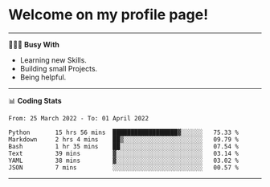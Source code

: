 # Welcome on my profile page!
<!-- print(("dralla"[::-1]+"s").capitalize()) -->

---
👨🏻‍💻 **Busy With**
* Learning new Skills.
* Building small Projects.
* Being helpful.

---
📊 **Coding Stats**
<!--START_SECTION:waka-->

```text
From: 25 March 2022 - To: 01 April 2022

Python       15 hrs 56 mins  ██████████████████▓░░░░░░   75.33 %
Markdown     2 hrs 4 mins    ██▒░░░░░░░░░░░░░░░░░░░░░░   09.79 %
Bash         1 hr 35 mins    ██░░░░░░░░░░░░░░░░░░░░░░░   07.54 %
Text         39 mins         ▓░░░░░░░░░░░░░░░░░░░░░░░░   03.14 %
YAML         38 mins         ▓░░░░░░░░░░░░░░░░░░░░░░░░   03.02 %
JSON         7 mins          ░░░░░░░░░░░░░░░░░░░░░░░░░   00.57 %
```

<!--END_SECTION:waka-->
---
